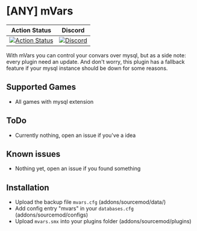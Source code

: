 # [ANY] mVars

| Action Status | Discord |
|:-------------:|:-------:|
| [![Action Status](https://github.com/Bara/mVars/workflows/Compile%20with%20SourceMod/badge.svg)](https://github.com/Bara/mVars/actions) | [![Discord](https://img.shields.io/discord/388685157286019072.svg)](https://discord.gg/eCsqjcD) |

With mVars you can control your convars over mysql, but as a side note: every plugin need an update. And don't worry, this plugin has a fallback feature if your mysql instance should be down for some reasons.

## Supported Games
 - All games with mysql extension

## ToDo
 - Currently nothing, open an issue if you've a idea

## Known issues
 - Nothing yet, open an issue if you found something

## Installation
 - Upload the backup file `mvars.cfg` (addons/sourcemod/data/)
 - Add config entry "mvars" in your `databases.cfg` (addons/sourcemod/configs)
 - Upload `mvars.smx` into your plugins folder (addons/sourcemod/plugins)
